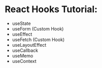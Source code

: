 # React Hooks Tutorial:

- useState
- useForm (Custom Hook)
- useEffect
- useFetch (Custom Hook)
- useLayoutEffect
- useCallback
- useMemo
- useContext
